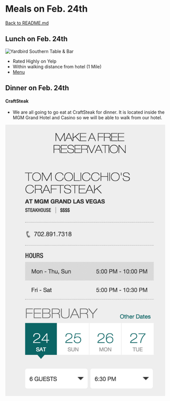 # Meals on Feb. 24th

[Back to README.md](https://github.com/jjung759/cs4320-Trip-Project/blob/master/README.md)

## Lunch on Feb. 24th

![Yardbird Southern Table & Bar](http://www.runchickenrun.com/location/las-vegas/)

* Rated Highly on Yelp
* Within walking distance from hotel (1 Mile)
* [Menu](http://www.runchickenrun.com/las-vegas-menus/#brunch)

## Dinner on Feb. 24th

#### CraftSteak

* We are all going to go eat at CraftSteak for dinner. It is located inside the MGM Grand Hotel and Casino so we will be able to walk from our hotel.

![CraftSteak](https://github.com/jjung759/cs4320-Trip-Project/blob/master/images/CraftSteakReservation.png)
